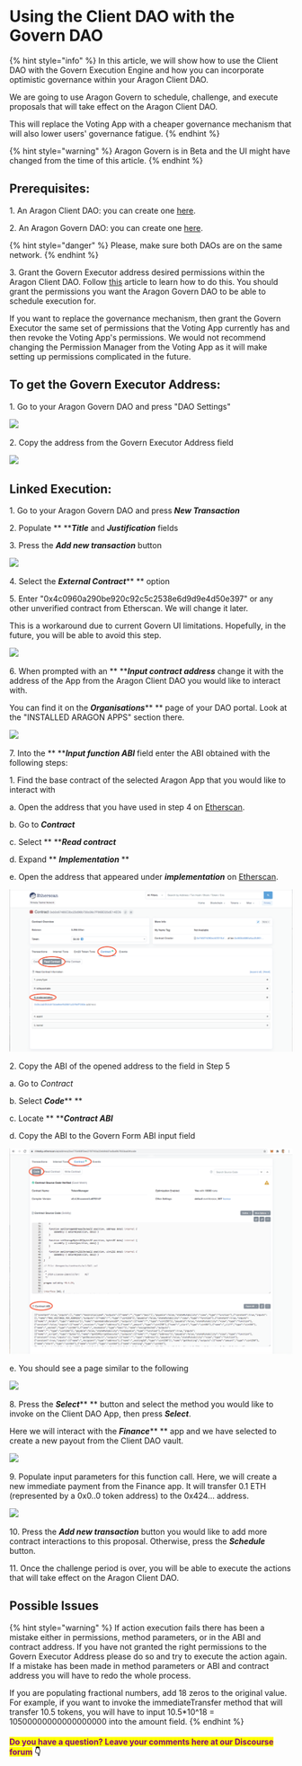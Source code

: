 # Using the Client DAO with the Govern DAO

{% hint style="info" %}
In this article, we will show how to use the Client DAO with the Govern Execution Engine and how you can incorporate optimistic governance within your Aragon Client DAO.&#x20;

We are going to use Aragon Govern to schedule, challenge, and execute proposals that will take effect on the Aragon Client DAO.&#x20;

This will replace the Voting App with a cheaper governance mechanism that will also lower users' governance fatigue.
{% endhint %}

{% hint style="warning" %}
Aragon Govern is in Beta and the UI might have changed from the time of this article.&#x20;
{% endhint %}

## Prerequisites:

1\. An Aragon Client DAO: you can create one [here](https://client.aragon.org).

2\. An Aragon Govern DAO: you can create one [here](https://aragon.org/aragon-govern).

{% hint style="danger" %}
Please, make sure both DAOs are on the same network.
{% endhint %}

3\. Grant the Govern Executor address desired permissions within the Aragon Client DAO. Follow [this](../aragon-client/explore-template-dao/system-setting/permissions-setting.md) article to learn how to do this. You should grant the permissions you want the Aragon Govern DAO to be able to schedule execution for.&#x20;

If you want to replace the governance mechanism, then grant the Govern Executor the same set of permissions that the Voting App currently has and then revoke the Voting App's permissions. We would not recommend changing the Permission Manager from the Voting App as it will make setting up permissions complicated in the future.

## To get the Govern Executor Address:

1\. Go to your Aragon Govern DAO and press "DAO Settings"&#x20;

![](https://d33v4339jhl8k0.cloudfront.net/docs/assets/5c98a4fe0428633d2cf3fcf7/images/61127c93b55c2b04bf6dcebe/file-TKEUQTEflm.png)

2\. Copy the address from the Govern Executor Address field&#x20;

![](https://d33v4339jhl8k0.cloudfront.net/docs/assets/5c98a4fe0428633d2cf3fcf7/images/61127cbfb55c2b04bf6dcec3/file-ywEiJaplN9.png)

## Linked Execution:

1\. Go to your Aragon Govern DAO and press _**New Transaction**_

2\. Populate ** **_**Title**_ and _**Justification**_ fields

3\. Press the _**Add new transaction**_ button

![](https://d33v4339jhl8k0.cloudfront.net/docs/assets/5c98a4fe0428633d2cf3fcf7/images/61127d6664a230081ba1dc1f/file-aOxPU2RNOl.png)

4\. Select the _**External Contract**_** ** option

5\. Enter "0x4c0960a290be920c92c5c2538e6d9d9e4d50e397" or any other unverified contract from Etherscan. We will change it later.&#x20;

This is a workaround due to current Govern UI limitations. Hopefully, in the future, you will be able to avoid this step.

![](https://d33v4339jhl8k0.cloudfront.net/docs/assets/5c98a4fe0428633d2cf3fcf7/images/61127efa6ffe270af2a9766e/file-lPh3S1aIUP.png)

6\. When prompted with an ** **_**Input contract address**_ change it with the address of the App from the Aragon Client DAO you would like to interact with.

You can find it on the _**Organisations**_** ** page of your DAO portal. Look at the "INSTALLED ARAGON APPS" section there.

![](https://d33v4339jhl8k0.cloudfront.net/docs/assets/5c98a4fe0428633d2cf3fcf7/images/610d1014766e8844fc34e2cd/file-8cuqErvYC1.png)

7\. Into the ** **_**Input function ABI**_ field enter the ABI obtained with the following steps:



1\. Find the base contract of the selected Aragon App that you would like to interact with&#x20;

a. Open the address that you have used in step 4 on [Etherscan](https://etherscan.io).&#x20;

b. Go to _**Contract**_

c. Select ** **_**Read contract**_

d. Expand ** **_**Implementation**_** **&#x20;

e. Open the address that appeared under _**implementation**_ on [Etherscan](https://etherscan.io).&#x20;

![](../../../.gitbook/assets/file-g3POvBnP7e.png)

2\. Copy the ABI of the opened address to the field in Step 5&#x20;

a. Go to _Contract_

b. Select _**Code**_** **&#x20;

c. Locate ** **_**Contract ABI**_&#x20;

d. Copy the ABI to the Govern Form ABI input field&#x20;

![](../../../.gitbook/assets/file-nCgkCpoDAD.png)

e. You should see a page similar to the following

![](https://d33v4339jhl8k0.cloudfront.net/docs/assets/5c98a4fe0428633d2cf3fcf7/images/611280b56ffe270af2a97676/file-PXPncUqoqC.png)

8\. Press the _**Select**_** ** button and select the method you would like to invoke on the Client DAO App, then press _**Select**_.

Here we will interact with the _**Finance**_** ** app and we have selected to create a new payout from the Client DAO vault.

![](https://d33v4339jhl8k0.cloudfront.net/docs/assets/5c98a4fe0428633d2cf3fcf7/images/611281d4b55c2b04bf6dcede/file-bLujO4lFMW.png)

9\. Populate input parameters for this function call. Here, we will create a new immediate payment from the Finance app. It will transfer 0.1 ETH (represented by a 0x0..0 token address) to the 0x424... address.&#x20;

![](https://d33v4339jhl8k0.cloudfront.net/docs/assets/5c98a4fe0428633d2cf3fcf7/images/61128276b37d837a3d0e2588/file-xmRD6BPguS.png)

10\. Press the _**Add new transaction**_ button you would like to add more contract interactions to this proposal. Otherwise, press the _**Schedule**_ button.

11\. Once the challenge period is over, you will be able to execute the actions that will take effect on the Aragon Client DAO.

## Possible Issues

{% hint style="warning" %}
If action execution fails there has been a mistake either in permissions, method parameters, or in the ABI and contract address. If you have not granted the right permissions to the Govern Executor Address please do so and try to execute the action again. If a mistake has been made in method parameters or ABI and contract address you will have to redo the whole process.&#x20;

If you are populating fractional numbers, add 18 zeros to the original value. For example, if you want to invoke the immediateTransfer method that will transfer 10.5 tokens, you will have to input 10.5\*10^18 = 10500000000000000000 into the amount field.&#x20;
{% endhint %}



#### <mark style="color:purple;">Do you have a question? Leave your comments here at our Discourse forum</mark> 👇

